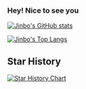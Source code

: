 ### Hey! Nice to see you


 [![Jinbo's GitHub stats](https://github-readme-stats.vercel.app/api?username=jinbooooom&show_icons=true)](https://github.com/jinbooooom/linux)

 [![Jinbo's Top Langs](https://github-readme-stats.vercel.app/api/top-langs/?username=jinbooooom&layout=compact)](https://github.com/jinbooooom/ai-infra)
 
<!--

| ![Jinbo's GitHub stats](https://github-readme-stats.vercel.app/api?username=jinbooooom&show_icons=true)| [![Jinbo's Top Langs](https://github-readme-stats.vercel.app/api/top-langs/?username=jinbooooom&layout=compact)](https://github.com/jinbooooom/ai-infra) |
|:----------------------:|:----------------------:|

-->

## Star History

[![Star History Chart](https://api.star-history.com/svg?repos=jinbooooom/linux,jinbooooom/ai-infra,jinbooooom/hpc-tutorial,jinbooooom/design-patterns,jinbooooom/programming-summary,jinbooooom/coding-for-algorithms&type=Date)](https://star-history.com/#jinbooooom/linux&jinbooooom/ai-infra&jinbooooom/hpc-tutorial&jinbooooom/design-patterns&jinbooooom/programming-summary&jinbooooom/coding-for-algorithms&Date)


<!--
**jinbooooom/jinbooooom** is a ✨ _special_ ✨ repository because its `README.md` (this file) appears on your GitHub profile.

Here are some ideas to get you started:

- 🔭 I’m currently working on ...
- 🌱 I’m currently learning ...
- 👯 I’m looking to collaborate on ...
- 🤔 I’m looking for help with ...
- 💬 Ask me about ...
- 📫 How to reach me: ...
- 😄 Pronouns: ...
- ⚡ Fun fact: ...
-->
